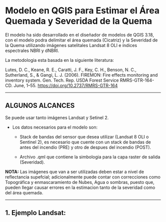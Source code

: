 # **Modelo en QGIS para Estimar el Área Quemada y Severidad de la Quema**

El modelo ha sido desarrollado en el diseñador de modelos de QGIS 3.18, con el modelo podra delimitar el área quemada (Cicatriz) y la Severidad de la Quema utilizando imágenes satelitales Landsat 8 OLI e índices espectrales NBRI y dNBRI.

La metodologia esta basada en la siguiente literatura:

Lutes, D. C., Keane, R. E., Caratti, J. F., Key, C. H., Benson, N. C., Sutherland, S., & Gangi, L. J. (2006). FIREMON: Fire effects monitoring and inventory system. Gen. Tech. Rep. USDA Forest Service RMRS-GTR-164-CD. June, 1–55. https://doi.org/10.2737/RMRS-GTR-164

---
## **ALGUNOS ALCANCES**

Se puede usar tanto imágenes Landsat y Setinel 2.

- Los datos necesarios para el modelo son:

  - Stack de bandas del sensor que desea utilizar (Landsat 8 OLI o Sentinel 2), es necesario que cuente con un stack de bandas de antes del incendio (PRE) y otro de despues del incendio (POST).
  
  - Archivo .qml que contiene la simbologia para la capa raster de salida (Severidad).

**NOTA:** Las imágenes que van a ser utilizadas deben estar a nivel de reflectancia supefcial; adicionalmente puede contar con correcciones como Topográfica y enmascaramiento de Nubes, Agua o sombras, puesto que, pueden llegar causar errores en la estimacion tanto de la severidad como del área quemada.

---
## 1. Ejemplo Landsat:
